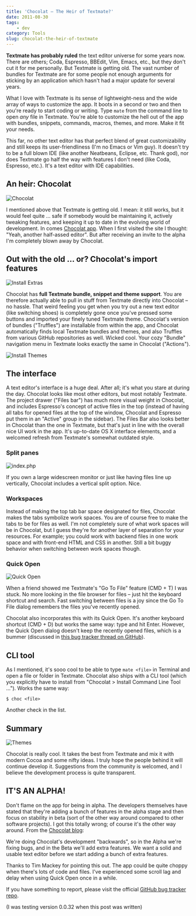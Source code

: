 ```yaml
---
title: 'Chocolat – The Heir of Textmate?'
date: 2011-08-30
tags:
    - dev
category: Tools
slug: chocolat-the-heir-of-textmate
---
```


**Textmate has probably ruled** the text editor universe for some years now. There are others; Coda,
Espresso, BBEdit, Vim, Emacs, etc., but they don't cut it for me personally. But Textmate is getting
old. The vast number of bundles for Textmate are for some people not enough arguments for sticking
by an application which hasn't had a major update for several years.

What I love with Textmate is its sense of lightweight-ness and the wide array of ways to customize
the app. It boots in a second or two and then you're ready to start coding or writing. Type `mate`
from the command line to open _any_ file in Textmate. You're able to customize the hell out of the
app with bundles, snippets, commands, macros, themes, and more. Make it fit your needs.

This far, no other text editor has that perfect blend of great customizability and still keeps its
user-friendliness (I'm no Emacs or Vim guy). It doesn't try to be a full blown IDE (like another
Neatbeans, Eclipse, etc. Thank god), nor does Textmate go half the way with features I don't need
(like Coda, Espresso, etc.). It's a text editor with IDE capabilities.

## An heir: Chocolat

![](http://johanbrook.com/core/wp-content/uploads/2011/08/Chocolat.png "Chocolat")

I mentioned above that Textmate is getting old. I mean: it still works, but it would feel quite ...
safe if somebody would be maintaining it, actively tweaking features, and keeping it up to date in
the evolving world of development. In comes [Chocolat app](http://chocolatapp.com). When I first
visited the site I thought: "Yeah, another half-assed editor". But after receiving an invite to the
alpha I'm completely blown away by Chocolat.

## Out with the old ... or? Chocolat's import features

![](http://johanbrook.com/core/wp-content/uploads/2011/08/Install-Extras.png "Install Extras")

Chocolat has **full Textmate bundle, snippet and theme support**. You are therefore actually able to
pull in stuff from Textmate directly into Chocolat – no hassle. That weird feeling you get when you
try out a new text editor (like switching shoes) is completely gone once you've pressed some buttons
and imported your finely tuned Textmate theme. Chocolat's version of bundles ("Truffles") are
installable from within the app, and Chocolat automatically finds local Textmate bundles and themes,
and also Truffles from various GitHub repositories as well. Wicked cool. Your cozy "Bundle"
navigation menu in Textmate looks exactly the same in Chocolat ("Actions").

![](http://johanbrook.com/core/wp-content/uploads/2011/08/Install-Themes.png "Install Themes")

## The interface

A text editor's interface is a huge deal. After all; it's what you stare at during the day. Chocolat
looks like most other editors, but most notably Textmate. The project drawer ("Files bar") has much
more visual weight in Chocolat, and includes Espresso's concept of active files in the top (instead
of having all tabs for opened files at the top of the window, Chocolat and Espresso put them in an
"Active" group in the sidebar). The Files Bar also looks better in Chocolat than the one in
Textmate, but that's just in line with the overall nice UI work in the app. It's up-to-date OS X
interface elements, and a welcomed refresh from Textmate's somewhat outdated style.

### Split panes

![](http://johanbrook.com/core/wp-content/uploads/2011/08/index.php_.png "index.php")

If you own a large widescreen monitor or just like having files line up vertically, Chocolat
includes a vertical split option. Nice.

### Workspaces

Instead of making the top tab bar space designated for files, Chocolat makes the tabs symbolize work
spaces. You are of course free to make the tabs to be for files as well. I'm not completely sure of
what work spaces will be in Chocolat, but I guess they're for another layer of separation for your
resources. For example; you could work with backend files in one work space and with front-end HTML
and CSS in another. Still a bit buggy behavior when switching between work spaces though.

### Quick Open

![](http://johanbrook.com/core/wp-content/uploads/2011/08/Quick-Open.png "Quick Open")

When a friend showed me Textmate's "Go To File" feature (CMD + T) I was stuck. No more looking in
the file browser for files – just hit the keyboard shortcut and search. Fast switching between files
is a joy since the Go To File dialog remembers the files you've recently opened.

Chocolat also incorporates this with its Quick Open. It's another keyboard shortcut (CMD + D) but
works the same way: type and hit Enter. However, the Quick Open dialog doesn't keep the recently
opened files, which is a bummer (discussed in
[this bug tracker thread on GitHub](https://github.com/fileability/chocolat-public/issues/170)).

## CLI tool

As I mentioned, it's sooo cool to be able to type `mate <file>` in Terminal and open a file or
folder in Textmate. Chocolat also ships with a CLI tool (which you explicitly have to install from
"Chocolat > Install Command Line Tool ..."). Works the same way:

    $ choc <file>

Another check in the list.

## Summary

![](http://johanbrook.com/core/wp-content/uploads/2011/08/Themes.png "Themes")

Chocolat is really cool. It takes the best from Textmate and mix it with modern Cocoa and some nifty
ideas. I truly hope the people behind it will continue develop it. Suggestions from the community is
welcomed, and I believe the development process is quite transparent.

## IT'S AN ALPHA!

Don't flame on the app for being in alpha. The developers themselves have stated that they're adding
a bunch of features in the alpha stage and then focus on stability in beta (sort of the other way
around compared to other software projects). I got this totally wrong; of course it's the other way
around. From the [Chocolat blog](http://chocolatapp.com/blog/):

We're doing Chocolat's development "backwards", so in the Alpha we're fixing bugs, and in the Beta
we'll add extra features. We want a solid and usable text editor before we start adding a bunch of
extra features.

Thanks to Tim Mackey for pointing this out. The app could be quite choppy when there's lots of code
and files. I've experienced some scroll lag and delay when using Quick Open once in a while.

If you have something to report, please visit the official
[GitHub bug tracker repo](https://github.com/fileability/chocolat-public).

(I was testing version 0.0.32 when this post was written)
